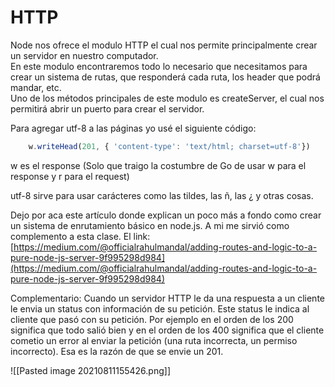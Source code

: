# HTTP

Node nos ofrece el modulo HTTP el cual nos permite principalmente crear un servidor en nuestro computador.  
En este modulo encontraremos todo lo necesario que necesitamos para crear un sistema de rutas, que responderá cada ruta, los header que podrá mandar, etc.  
Uno de los métodos principales de este modulo es createServer, el cual nos permitirá abrir un puerto para crear el servidor.

Para agregar utf-8 a las páginas yo usé el siguiente código:

```js
    w.writeHead(201, { 'content-type': 'text/html; charset=utf-8'})
```

w es el response (Solo que traigo la costumbre de Go de usar w para el response y r para el request)

utf-8 sirve para usar carácteres como las tildes, las ñ, las ¿ y otras cosas.

Dejo por aca este artículo donde explican un poco más a fondo como crear un sistema de enrutamiento básico en node.js. A mi me sirvió como complemento a esta clase. El link: [https://medium.com/@officialrahulmandal/adding-routes-and-logic-to-a-pure-node-js-server-9f995298d984](https://medium.com/@officialrahulmandal/adding-routes-and-logic-to-a-pure-node-js-server-9f995298d984)

Complementario: Cuando un servidor HTTP le da una respuesta a un cliente le envia un status con información de su petición. Este status le indica al cliente que pasó con su petición. Por ejemplo en el orden de los 200 significa que todo salió bien y en el orden de los 400 significa que el cliente cometio un error al enviar la petición (una ruta incorrecta, un permiso incorrecto). Esa es la razón de que se envie un 201.

![[Pasted image 20210811155426.png]]